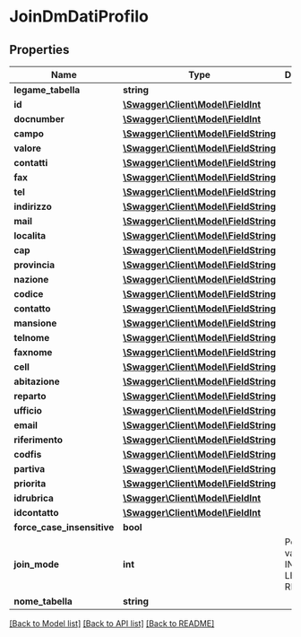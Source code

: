 # JoinDmDatiProfilo

## Properties
Name | Type | Description | Notes
------------ | ------------- | ------------- | -------------
**legame_tabella** | **string** |  | [optional] 
**id** | [**\Swagger\Client\Model\FieldInt**](FieldInt.md) |  | [optional] 
**docnumber** | [**\Swagger\Client\Model\FieldInt**](FieldInt.md) |  | [optional] 
**campo** | [**\Swagger\Client\Model\FieldString**](FieldString.md) |  | [optional] 
**valore** | [**\Swagger\Client\Model\FieldString**](FieldString.md) |  | [optional] 
**contatti** | [**\Swagger\Client\Model\FieldString**](FieldString.md) |  | [optional] 
**fax** | [**\Swagger\Client\Model\FieldString**](FieldString.md) |  | [optional] 
**tel** | [**\Swagger\Client\Model\FieldString**](FieldString.md) |  | [optional] 
**indirizzo** | [**\Swagger\Client\Model\FieldString**](FieldString.md) |  | [optional] 
**mail** | [**\Swagger\Client\Model\FieldString**](FieldString.md) |  | [optional] 
**localita** | [**\Swagger\Client\Model\FieldString**](FieldString.md) |  | [optional] 
**cap** | [**\Swagger\Client\Model\FieldString**](FieldString.md) |  | [optional] 
**provincia** | [**\Swagger\Client\Model\FieldString**](FieldString.md) |  | [optional] 
**nazione** | [**\Swagger\Client\Model\FieldString**](FieldString.md) |  | [optional] 
**codice** | [**\Swagger\Client\Model\FieldString**](FieldString.md) |  | [optional] 
**contatto** | [**\Swagger\Client\Model\FieldString**](FieldString.md) |  | [optional] 
**mansione** | [**\Swagger\Client\Model\FieldString**](FieldString.md) |  | [optional] 
**telnome** | [**\Swagger\Client\Model\FieldString**](FieldString.md) |  | [optional] 
**faxnome** | [**\Swagger\Client\Model\FieldString**](FieldString.md) |  | [optional] 
**cell** | [**\Swagger\Client\Model\FieldString**](FieldString.md) |  | [optional] 
**abitazione** | [**\Swagger\Client\Model\FieldString**](FieldString.md) |  | [optional] 
**reparto** | [**\Swagger\Client\Model\FieldString**](FieldString.md) |  | [optional] 
**ufficio** | [**\Swagger\Client\Model\FieldString**](FieldString.md) |  | [optional] 
**email** | [**\Swagger\Client\Model\FieldString**](FieldString.md) |  | [optional] 
**riferimento** | [**\Swagger\Client\Model\FieldString**](FieldString.md) |  | [optional] 
**codfis** | [**\Swagger\Client\Model\FieldString**](FieldString.md) |  | [optional] 
**partiva** | [**\Swagger\Client\Model\FieldString**](FieldString.md) |  | [optional] 
**priorita** | [**\Swagger\Client\Model\FieldString**](FieldString.md) |  | [optional] 
**idrubrica** | [**\Swagger\Client\Model\FieldInt**](FieldInt.md) |  | [optional] 
**idcontatto** | [**\Swagger\Client\Model\FieldInt**](FieldInt.md) |  | [optional] 
**force_case_insensitive** | **bool** |  | [optional] 
**join_mode** | **int** | Possible values:  0: INNER  1: LEFT  2: RIGHT | [optional] 
**nome_tabella** | **string** |  | [optional] 

[[Back to Model list]](../README.md#documentation-for-models) [[Back to API list]](../README.md#documentation-for-api-endpoints) [[Back to README]](../README.md)


